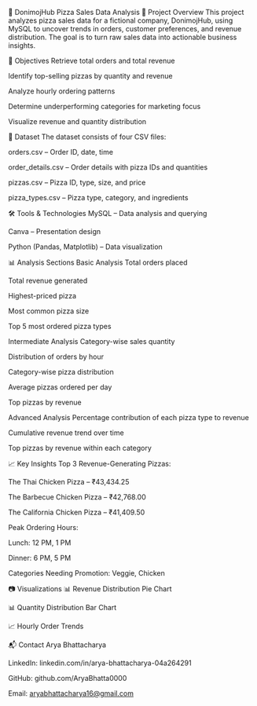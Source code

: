 🍕 DonimojHub Pizza Sales Data Analysis
📌 Project Overview
This project analyzes pizza sales data for a fictional company, DonimojHub, using MySQL to uncover trends in orders, customer preferences, and revenue distribution. The goal is to turn raw sales data into actionable business insights.

🎯 Objectives
Retrieve total orders and total revenue

Identify top-selling pizzas by quantity and revenue

Analyze hourly ordering patterns

Determine underperforming categories for marketing focus

Visualize revenue and quantity distribution

📂 Dataset
The dataset consists of four CSV files:

orders.csv – Order ID, date, time

order_details.csv – Order details with pizza IDs and quantities

pizzas.csv – Pizza ID, type, size, and price

pizza_types.csv – Pizza type, category, and ingredients

🛠 Tools & Technologies
MySQL – Data analysis and querying

Canva – Presentation design

Python (Pandas, Matplotlib) – Data visualization

📊 Analysis Sections
Basic Analysis
Total orders placed

Total revenue generated

Highest-priced pizza

Most common pizza size

Top 5 most ordered pizza types

Intermediate Analysis
Category-wise sales quantity

Distribution of orders by hour

Category-wise pizza distribution

Average pizzas ordered per day

Top pizzas by revenue

Advanced Analysis
Percentage contribution of each pizza type to revenue

Cumulative revenue trend over time

Top pizzas by revenue within each category

📈 Key Insights
Top 3 Revenue-Generating Pizzas:

The Thai Chicken Pizza – ₹43,434.25

The Barbecue Chicken Pizza – ₹42,768.00

The California Chicken Pizza – ₹41,409.50

Peak Ordering Hours:

Lunch: 12 PM, 1 PM

Dinner: 6 PM, 5 PM

Categories Needing Promotion: Veggie, Chicken

📷 Visualizations
📊 Revenue Distribution Pie Chart

📊 Quantity Distribution Bar Chart

📈 Hourly Order Trends


📬 Contact
Arya Bhattacharya

LinkedIn: linkedin.com/in/arya-bhattacharya-04a264291

GitHub: github.com/AryaBhatta0000

Email: aryabhattacharya16@gmail.com

